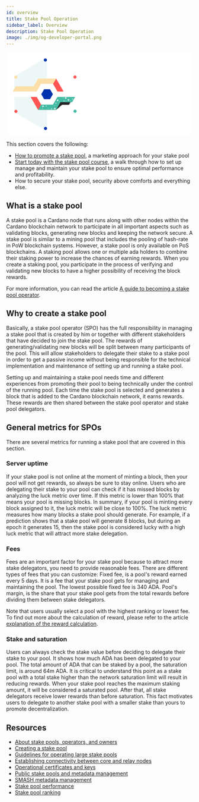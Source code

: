 ```yaml
---
id: overview
title: Stake Pool Operation
sidebar_label: Overview
description: Stake Pool Operation
image: ./img/og-developer-portal.png
---
```


![Cardano Operate a Stake Pool](../../static/img/card-stake-pool-course-title.svg)

This section covers the following:

* [How to promote a stake pool](../stake-pool-operation/marketing-stake-pool), a marketing approach for your stake pool
* [Start today with the stake pool course](../stake-pool-course/overview), a walk through how to set up manage and maintain your stake pool to ensure optimal performance and profitability.
* How to secure your stake pool, security above comforts and everything else.

## What is a stake pool

A stake pool is a Cardano node that runs along with other nodes within the Cardano blockchain network to participate in all important aspects such as validating blocks, generating new blocks and keeping the network secure. A stake pool is similar to a mining pool that includes the pooling of hash-rate in PoW blockchain systems. However, a stake pool is only available on PoS blockchains. A staking pool allows one or multiple ada holders to combine their staking power to increase the chances of earning rewards. When you create a staking pool, you participate in the process of verifying and validating new blocks to have a higher possibility of receiving the block rewards.

For more information, you can read the article [A guide to becoming a stake pool operator](https://forum.cardano.org/t/a-guide-to-becoming-a-stake-pool-operator/36505).

## Why to create a stake pool

Basically, a stake pool operator (SPO) has the full responsibility in managing a stake pool that is created by him or together with different stakeholders that have decided to join the stake pool. The rewards of generating/validating new blocks will be split between many participants of the pool. This will allow stakeholders to delegate their stake to a stake pool in order to get a passive income without being responsible for the technical implementation and maintenance of setting up and running a stake pool.

Setting up and maintaining a stake pool needs time and different experiences from promoting their pool to being technically under the control of the running pool. Each time the stake pool is selected and generates a block that is added to the Cardano blockchain network, it earns rewards. These rewards are then shared between the stake pool operator and stake pool delegators.

## General metrics for SPOs

There are several metrics for running a stake pool that are covered in this section.

### Server uptime

If your stake pool is not online at the moment of minting a block, then your pool will not get rewards, so always be sure to stay online. Users who are delegating their stake to your pool can check if it has missed blocks by analyzing the luck metric over time. If this metric is lower than 100% that means your pool is missing blocks. In summary, if your pool is minting every block assigned to it, the luck metric will be close to 100%. The luck metric measures how many blocks a stake pool should generate. For example, if a prediction shows that a stake pool will generate 8 blocks, but during an epoch it generates 15, then the stake pool is considered lucky with a high luck metric that will attract more stake delegation.

### Fees

Fees are an important factor for your stake pool because to attract more stake delegators, you need to provide reasonable fees.
There are different types of fees that you can customize:
Fixed fee, is a pool's reward earned every 5 days. It is a fee that your stake pool gets for managing and maintaining the pool. The lowest possible fixed fee is 340 ADA.
Pool's margin, is the share that your stake pool gets from the total rewards before dividing them between stake delegators.

Note that users usually select a pool with the highest ranking or lowest fee. To find out more about the calculation of reward, please refer to the article [explanation of the reward calculation](https://docs.cardano.org/core-concepts/pledging-and-delegation-options).

### Stake and saturation

Users can always check the stake value before deciding to delegate their stake to your pool. It shows how much ADA has been delegated to your pool. The total amount of ADA that can be staked by a pool, the saturation limit, is around 64m ADA. It is critical to understand this point as a stake pool with a total stake higher than the network saturation limit will result in reducing rewards. When your stake pool reaches the maximum staking amount, it will be considered a saturated pool. After that, all stake delegators receive lower rewards than before saturation.  This fact motivates users to delegate to another stake pool with a smaller stake than yours to promote decentralization.

## Resources

* [About stake pools, operators, and owners](https://docs.cardano.org/getting-started/operating-a-stake-pool/about-stake-pools)
* [Creating a stake pool](https://docs.cardano.org/getting-started/operating-a-stake-pool/creating-a-stake-pool)
* [Guidelines for operating large stake pools](https://docs.cardano.org/getting-started/guidelines-for-large-spos)
* [Establishing connectivity between core and relay nodes](https://docs.cardano.org/getting-started/operating-a-stake-pool/node-connectivity)
* [Operational certificates and keys](https://docs.cardano.org/getting-started/operating-a-stake-pool/creating-keys-and-certificates)
* [Public stake pools and metadata management](https://docs.cardano.org/getting-started/operating-a-stake-pool/public-stake-pools)
* [SMASH metadata management](https://docs.cardano.org/getting-started/operating-a-stake-pool/SMASH)
* [Stake pool performance](https://docs.cardano.org/getting-started/operating-a-stake-pool/performance)
* [Stake pool ranking](https://docs.cardano.org/getting-started/operating-a-stake-pool/ranking)
